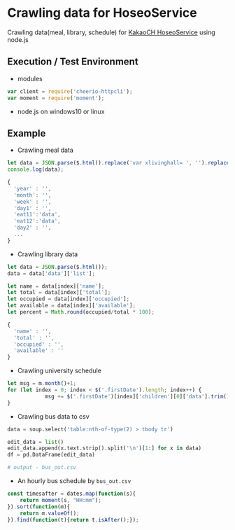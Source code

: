# Crawling data for HoseoService

Crawling data(meal, library, schedule) for [KakaoCH HoseoService](https://github.com/Xenia101/HoseoService-on-Kakao-ch) using node.js

## Execution / Test Environment

- modules
```javascript 
var client = require('cheerio-httpcli');
var moment = require('moment');
``` 
 
- node.js on windows10 or linux
  
## Example

- Crawling meal data

```javascript
let data = JSON.parse($.html().replace('var xlivinghall= ', '').replace(';', ''));
console.log(data);
```

```javascript
{
  'year' : '',
  'month': '',
  'week' : '',
  'day1' : '',
  'eat11':'data',
  'eat12':'data',
  'day2' : '',
  ...
}
```

- Crawling library data

```javascript
let data = JSON.parse($.html());
data = data['data']['list'];

let name = data[index]['name'];
let total = data[index]['total'];
let occupied = data[index]['occupied'];
let available = data[index]['available'];
let percent = Math.round(occupied/total * 100);
```

```javascript 
{
  'name' : '',
  'total' : '',
  'occupied' : '',
  'available' : ''
}
```

- Crawling university schedule

```javascript
let msg = m.month()+1;
for (let index = 0; index < $('.firstDate').length; index++) {
            msg += $('.firstDate')[index]['children'][0]['data'].trim() + " : " + $('td h4')[index]['children'][0]['data'].trim() + "\n";
}
```

- Crawling bus data to csv

```python
data = soup.select('table:nth-of-type(2) > tbody tr')

edit_data = list()
edit_data.append(x.text.strip().split('\n')[1:] for x in data)
df = pd.DataFrame(edit_data)

# output - bus_out.csv
```

- An hourly bus schedule by ```bus_out.csv```

```javascript
const timesafter = dates.map(function(s){
    return moment(s, "HH:mm");
}).sort(function(m){
    return m.valueOf();
}).find(function(t){return t.isAfter();});
```
